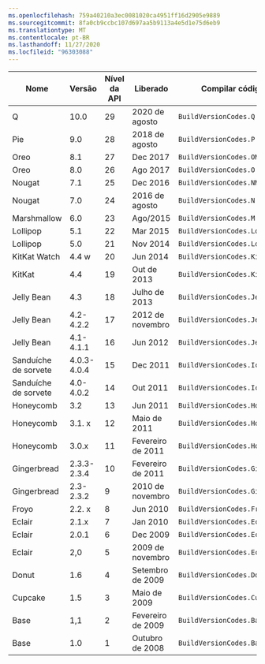 ```yaml
---
ms.openlocfilehash: 759a40210a3ec0081020ca4951ff16d2905e9889
ms.sourcegitcommit: 8fa0cb9ccbc107d697aa5b9113a4e5d1e75d6eb9
ms.translationtype: MT
ms.contentlocale: pt-BR
ms.lasthandoff: 11/27/2020
ms.locfileid: "96303088"
---
```


|Nome|Versão|Nível da API|Liberado|Compilar código de versão|
|--- |--- |--- |--- |--- |
|Q|10.0|29|2020 de agosto|`BuildVersionCodes.Q`|
|Pie|9.0|28|2018 de agosto|`BuildVersionCodes.P`|
|Oreo|8.1|27|Dec 2017|`BuildVersionCodes.OMr1`|
|Oreo|8.0|26|Ago 2017|`BuildVersionCodes.O`|
|Nougat|7.1|25|Dec 2016|`BuildVersionCodes.NMr1`|
|Nougat|7.0|24|2016 de agosto|`BuildVersionCodes.N`|
|Marshmallow|6.0|23|Ago/2015|`BuildVersionCodes.M`|
|Lollipop|5.1|22|Mar 2015|`BuildVersionCodes.LollipopMr1`|
|Lollipop|5.0|21|Nov 2014|`BuildVersionCodes.Lollipop`|
|KitKat Watch|4.4 w|20|Jun 2014|`BuildVersionCodes.KitKatWatch`|
|KitKat|4.4|19|Out de 2013|`BuildVersionCodes.KitKat`|
|Jelly Bean|4.3|18|Julho de 2013|`BuildVersionCodes.JellyBeanMr2`|
|Jelly Bean|4.2-4.2.2|17|2012 de novembro|`BuildVersionCodes.JellyBeanMr1`|
|Jelly Bean|4.1-4.1.1|16|Jun 2012|`BuildVersionCodes.JellyBean`|
|Sanduíche de sorvete|4.0.3-4.0.4|15|Dec 2011|`BuildVersionCodes.IceCreamSandwichMr1`|
|Sanduíche de sorvete|4.0-4.0.2|14|Out 2011|`BuildVersionCodes.IceCreamSandwich`|
|Honeycomb|3.2|13|Jun 2011|`BuildVersionCodes.HoneyCombMr2`|
|Honeycomb|3.1. x|12|Maio de 2011|`BuildVersionCodes.HoneyCombMr1`|
|Honeycomb|3.0.x|11|Fevereiro de 2011|`BuildVersionCodes.HoneyComb`|
|Gingerbread|2.3.3-2.3.4|10|Fevereiro de 2011|`BuildVersionCodes.GingerBreadMr1`|
|Gingerbread|2.3-2.3.2|9|2010 de novembro|`BuildVersionCodes.GingerBread`|
|Froyo|2.2. x|8|Jun 2010|`BuildVersionCodes.Froyo`|
|Eclair|2.1.x|7|Jan 2010|`BuildVersionCodes.EclairMr1`|
|Eclair|2.0.1|6|Dec 2009|`BuildVersionCodes.Eclair01`|
|Eclair|2,0|5|2009 de novembro|`BuildVersionCodes.Eclair`|
|Donut|1.6|4|Setembro de 2009|`BuildVersionCodes.Donut`|
|Cupcake|1.5|3|Maio de 2009|`BuildVersionCodes.Cupcake`|
|Base|1,1|2|Fevereiro de 2009|`BuildVersionCodes.Base11`|
|Base|1.0|1|Outubro de 2008|`BuildVersionCodes.Base`|
